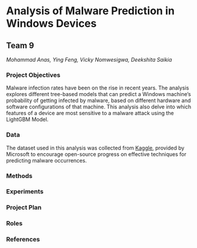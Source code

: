 # Analysis of Malware Prediction in Windows Devices

## Team 9

*Mohammad Anas, Ying Feng, Vicky Nomwesigwa, Deekshita Saikia*

### Project Objectives
Malware infection rates have been on the rise in recent years. The analysis explores different tree-based models that can predict a Windows machine’s probability of getting infected by malware, based on different hardware and software configurations of that machine. This analysis also delve into which features of a device are most sensitive to a malware attack using the LightGBM Model.

### Data
The dataset used in this analysis was collected from [Kaggle](https://www.kaggle.com/competitions/microsoft-malware-prediction/data), provided by Microsoft to encourage open-source progress on effective techniques for predicting malware occurrences.

### Methods

### Experiments 

### Project Plan

### Roles 

### References 

